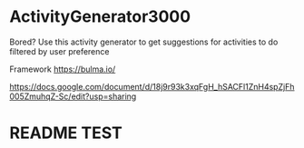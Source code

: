 # ActivityGenerator3000
Bored? Use this activity generator to get suggestions for activities to do filtered by user preference

Framework
https://bulma.io/

https://docs.google.com/document/d/18j9r93k3xqFgH_hSACFl1ZnH4spZjFh005ZmuhqZ-Sc/edit?usp=sharing

# README TEST